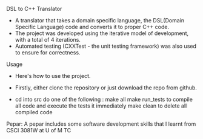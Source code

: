 DSL to C++ Translator
- A translator that takes a domain specific language, the DSL(Domain Specific Language) code and converts it to proper C++ code.
- The project was developed using the iterative model of development, with a total of 4 iterations.
- Automated testing (CXXTest - the unit testing framework) was also used to ensure for correctness.

Usage
- Here's how to use the project.

- Firstly, either clone the repository or just download the repo from github.

- cd into src do one of the following :
  make all 
  make run_tests to compile all code and execute the tests it immediately
  make clean to delete all compiled code
  
Pepar: A pepar includes some software development skills that I learnt from CSCI 3081W at U of M TC
